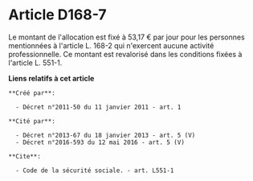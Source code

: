 # Article D168-7

Le montant de l'allocation est fixé à 53,17 € par jour pour les personnes mentionnées à l'article L. 168-2 qui n'exercent
aucune activité professionnelle. Ce montant est revalorisé dans les conditions fixées à l'article L. 551-1.

**Liens relatifs à cet article**

	**Créé par**:

	  - Décret n°2011-50 du 11 janvier 2011 - art. 1

	**Cité par**:

	  - Décret n°2013-67 du 18 janvier 2013 - art. 5 (V)
	  - Décret n°2016-593 du 12 mai 2016 - art. 5 (V)

	**Cite**:

	  - Code de la sécurité sociale. - art. L551-1
